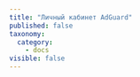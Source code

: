 ```yaml
---
title: "Личный кабинет AdGuard"
published: false
taxonomy:
  category:
    - docs
visible: false
---
```

